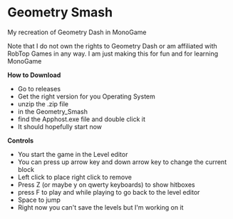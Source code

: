 # Geometry Smash
 My recreation of Geometry Dash in MonoGame

 Note that I do not own the rights to Geometry Dash or am affiliated with RobTop Games in any way. I am just making this for fun and for learning MonoGame

 **How to Download**
 - Go to releases
 - Get the right version for you Operating System
 - unzip the .zip file
 - in the Geometry_Smash
 - find the Apphost.exe file and double click it
 - It should hopefully start now

**Controls**
- You start the game in the Level editor
- You can press up arrow key and down arrow key to change the current block
- Left click to place right click to remove
- Press Z (or maybe y on qwerty keyboards) to show hitboxes
- press F to play and while playing to go back to the level editor
- Space to jump
- Right now you can't save the levels but I'm working on it
